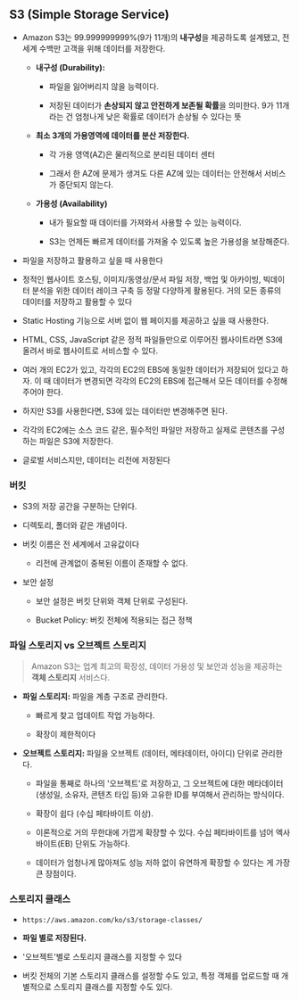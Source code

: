 ## S3 (Simple Storage Service)

- Amazon S3는 99.999999999%(9가 11개)의 **내구성**을 제공하도록 설계됐고, 전 세계 수백만 고객을 위해 데이터를 저장한다.

  - **내구성 (Durability):**

    - 파일을 잃어버리지 않을 능력이다.

    - 저장된 데이터가 **손상되지 않고 안전하게 보존될 확률**을 의미한다. 9가 11개라는 건 엄청나게 낮은 확률로 데이터가 손상될 수 있다는 뜻

  - **최소 3개의 가용영역에 데이터를 분산 저장한다.**

    - 각 가용 영역(AZ)은 물리적으로 분리된 데이터 센터

    - 그래서 한 AZ에 문제가 생겨도 다른 AZ에 있는 데이터는 안전해서 서비스가 중단되지 않는다.

  - **가용성 (Availability)**

    - 내가 필요할 때 데이터를 가져와서 사용할 수 있는 능력이다.

    - S3는 언제든 빠르게 데이터를 가져올 수 있도록 높은 가용성을 보장해준다.

- 파일을 저장하고 활용하고 싶을 때 사용한다

- 정적인 웹사이트 호스팅, 이미지/동영상/문서 파일 저장, 백업 및 아카이빙, 빅데이터 분석을 위한 데이터 레이크 구축 등 정말 다양하게 활용된다. 거의 모든 종류의 데이터를 저장하고 활용할 수 있다

- Static Hosting 기능으로 서버 없이 웹 페이지를 제공하고 싶을 때 사용한다.
- HTML, CSS, JavaScript 같은 정적 파일들만으로 이루어진 웹사이트라면 S3에 올려서 바로 웹사이트로 서비스할 수 있다.

- 여러 개의 EC2가 있고, 각각의 EC2의 EBS에 동일한 데이터가 저장되어 있다고 하자. 이 때 데이터가 변경되면 각각의 EC2의 EBS에 접근해서 모든 데이터를 수정해주어야 한다.

- 하지만 S3를 사용한다면, S3에 있는 데이터만 변경해주면 된다.

- 각각의 EC2에는 소스 코드 같은, 필수적인 파일만 저장하고 실제로 콘텐츠를 구성하는 파일은 S3에 저장한다.

- 글로벌 서비스지만, 데이터는 리전에 저장된다

### 버킷

- S3의 저장 공간을 구분하는 단위다.

- 디렉토리, 폴더와 같은 개념이다.

- 버킷 이름은 전 세계에서 고유값이다

  - 리전에 관계없이 중복된 이름이 존재할 수 없다.

- 보안 설정

  - 보안 설정은 버킷 단위와 객체 단위로 구성된다.

  - Bucket Policy: 버킷 전체에 적용되는 접근 정책

### 파일 스토리지 vs 오브젝트 스토리지

> Amazon S3는 업계 최고의 확장성, 데이터 가용성 및 보안과 성능을 제공하는 **객체 스토리지** 서비스다.

- **파일 스토리지:** 파일을 계층 구조로 관리한다.

  - 빠르게 찾고 업데이트 작업 가능하다.

  - 확장이 제한적이다

- **오브젝트 스토리지:** 파일을 오브젝트 (데이터, 메타데이터, 아이디) 단위로 관리한다.

  - 파일을 통째로 하나의 '오브젝트'로 저장하고, 그 오브젝트에 대한 메타데이터(생성일, 소유자, 콘텐츠 타입 등)와 고유한 ID를 부여해서 관리하는 방식이다.

  - 확장이 쉽다 (수십 페타바이트 이상).

  - 이론적으로 거의 무한대에 가깝게 확장할 수 있다. 수십 페타바이트를 넘어 엑사바이트(EB) 단위도 가능하다.

  - 데이터가 엄청나게 많아져도 성능 저하 없이 유연하게 확장할 수 있다는 게 가장 큰 장점이다.

### 스토리지 클래스

- `https://aws.amazon.com/ko/s3/storage-classes/`

- **파일 별로 저장된다.**

- '오브젝트'별로 스토리지 클래스를 지정할 수 있다

- 버킷 전체의 기본 스토리지 클래스를 설정할 수도 있고, 특정 객체를 업로드할 때 개별적으로 스토리지 클래스를 지정할 수도 있다.
